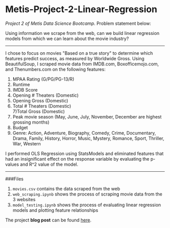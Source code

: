 # Metis-Project-2-Linear-Regression

*Project 2 of Metis Data Science Bootcamp.* Problem statement below:  

Using information we scrape from the web, can we build linear regression models from which we can learn about the movie industry?
___

I chose to focus on movies "Based on a true story" to determine which features predict success, as measured by Worldwide Gross. Using BeautifulSoup, I scraped movie data from IMDB.com, Boxofficemojo.com, and Thenumbers.com on the following features:

1) MPAA Rating (G/PG/PG-13/R)  
2) Runtime  
3) IMDB Score  
4) Opening # Theaters (Domestic)  
5) Opening Gross (Domestic)  
6) Total # Theaters (Domestic)  
7)Total Gross (Domestic)  
8) Peak movie season (May, June, July, November, December are highest grossing months)  
9) Budget  
10) Genre: Action, Adventure, Biography, Comedy, Crime, Documentary, Drama, Family, History, Horror, Music, Mystery, Romance, Sport, Thriller, War, Western  

I performed OLS Regression using StatsModels and eliminated features that had an insignificant effect on the response variable by evaluating the p-values and R^2 value of the model.

---

###Files

1) `movies.csv` contains the data scraped from the web  
2) `web_scraping.ipynb` shows the process of scraping movie data from the 3 websites  
3) `model_testing.ipynb` shows the process of evaluating linear regression models and plotting feature relationships  

The project **blog post** can be found [here](https://jamiefradkin.wordpress.com/2016/01/30/metis-project-2-predicting-box-office-performance/).


